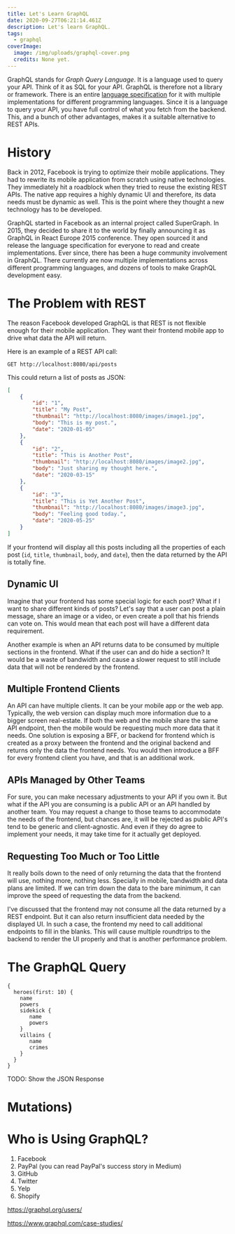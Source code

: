```yaml
---
title: Let's Learn GraphQL
date: 2020-09-27T06:21:14.461Z
description: Let's learn GraphQL.
tags:
  - graphql
coverImage:
  image: /img/uploads/graphql-cover.png
  credits: None yet.
---
```

GraphQL stands for *Graph Query Language*. It is a language used to query your API. Think of it as SQL for your API. GraphQL is therefore not a library or framework. There is an entire [language specification](https://spec.graphql.org/June2018/) for it with multiple implementations for different programming languages. Since it is a language to query your API, you have full control of what you fetch from the backend. This, and a bunch of other advantages, makes it a suitable alternative to REST APIs.

# History
Back in 2012, Facebook is trying to optimize their mobile applications. They had to rewrite its mobile application from scratch using native technologies. They immediately hit a roadblock when they tried to reuse the existing REST APIs. The native app requires a highly dynamic UI and therefore, its data needs must be dynamic as well. This is the point where they thought a new technology has to be developed.

GraphQL started in Facebook as an internal project called SuperGraph. In 2015, they decided to share it to the world by finally announcing it as GraphQL in React Europe 2015 conference. They open sourced it and release the language specification for everyone to read and create implementations. Ever since, there has been a huge community involvement in GraphQL. There currently are now multiple implementations across different programming languages, and dozens of tools to make GraphQL development easy.

# The Problem with REST

The reason Facebook developed GraphQL is that REST is not flexible enough for their mobile application. They want their frontend mobile app to drive what data the API will return. 

Here is an example of a REST API call:
```
GET http://localhost:8080/api/posts
```
This could return a list of posts as JSON:
```json
[
    {
        "id": "1",
        "title": "My Post",
        "thumbnail": "http://localhost:8080/images/image1.jpg",
        "body": "This is my post.",
        "date": "2020-01-05"
    },
    {
        "id": "2",
        "title": "This is Another Post",
        "thumbnail": "http://localhost:8080/images/image2.jpg",
        "body": "Just sharing my thought here.",
        "date": "2020-03-15"
    },
    {
        "id": "3",
        "title": "This is Yet Another Post",
        "thumbnail": "http://localhost:8080/images/image3.jpg",
        "body": "Feeling good today.",
        "date": "2020-05-25"
    }
]
```
If your frontend will display all this posts including all the properties of each post (`id`, `title`, `thumbnail`, `body`, and `date`), then the data returned by the API is totally fine.

## Dynamic UI

Imagine that your frontend has some special logic for each post? What if I want to share different kinds of posts? Let's say that a user can post a plain message, share an image or a video, or even create a poll that his friends can vote on. This would mean that each post will have a different data requirement.

Another example is when an API returns data to be consumed by multiple sections in the frontend. What if the user can and do hide a section? It would be a waste of bandwidth and cause a slower request to still include data that will not be rendered by the frontend.

## Multiple Frontend Clients

An API can have multiple clients. It can be your mobile app or the web app. Typically, the web version can display much more information due to a bigger screen real-estate. If both the web and the mobile share the same API endpoint, then the mobile would be requesting much more data that it needs. One solution is exposing a BFF, or backend for frontend which is created as a proxy between the frontend and the original backend and returns only the data the frontend needs. You would then introduce a BFF for every frontend client you have, and that is an additional work.

## APIs Managed by Other Teams

For sure, you can make necessary adjustments to your API if you own it. But what if the API you are consuming is a public API or an API handled by another team. You may request a change to those teams to accommodate the needs of the frontend, but chances are, it will be rejected as public API's tend to be generic and client-agnostic. And even if they do agree to implement your needs, it may take time for it actually get deployed.

## Requesting Too Much or Too Little

It really boils down to the need of only returning the data that the frontend will use, nothing more, nothing less. Specially in mobile, bandwidth and data plans are limited. If we can trim down the data to the bare minimum, it can improve the speed of requesting the data from the backend.

I've discussed that the frontend may not consume all the data returned by a REST endpoint. But it can also return insufficient data needed by the displayed UI. In such a case, the frontend my need to call additional endpoints to fill in the blanks. This will cause multiple roundtrips to the backend to render the UI properly and that is another performance problem.

# The GraphQL Query

```text
{
  heroes(first: 10) {
    name
    powers
    sidekick {
       name
       powers
    }
    villains {
       name
       crimes
    }
  }
}
```

TODO: Show the JSON Response

# Mutations)

# Who is Using GraphQL?

1. Facebook
2. PayPal (you can read PayPal's success story in Medium)
3. GitHub
4. Twitter
5. Yelp
6. Shopify

https://graphql.org/users/

https://www.graphql.com/case-studies/